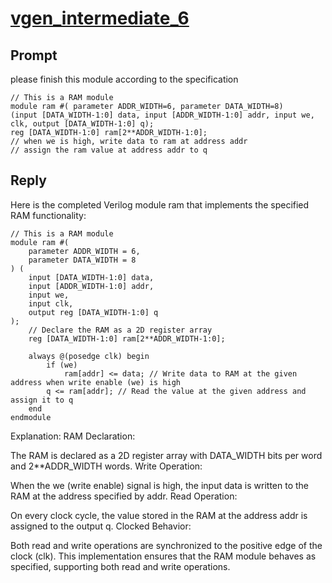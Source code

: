 # [vgen_intermediate_6](https://github.com/shailja-thakur/VGen/blob/main/prompts-and-testbenches/intermediate6/prompt3_ram.v)
## Prompt
please finish this module according to the specification
```
// This is a RAM module
module ram #( parameter ADDR_WIDTH=6, parameter DATA_WIDTH=8) 
(input [DATA_WIDTH-1:0] data, input [ADDR_WIDTH-1:0] addr, input we, clk, output [DATA_WIDTH-1:0] q);
reg [DATA_WIDTH-1:0] ram[2**ADDR_WIDTH-1:0];
// when we is high, write data to ram at address addr
// assign the ram value at address addr to q
```
## Reply
Here is the completed Verilog module ram that implements the specified RAM functionality:
```
// This is a RAM module
module ram #( 
    parameter ADDR_WIDTH = 6, 
    parameter DATA_WIDTH = 8
) (
    input [DATA_WIDTH-1:0] data, 
    input [ADDR_WIDTH-1:0] addr, 
    input we, 
    input clk, 
    output reg [DATA_WIDTH-1:0] q
);
    // Declare the RAM as a 2D register array
    reg [DATA_WIDTH-1:0] ram[2**ADDR_WIDTH-1:0];

    always @(posedge clk) begin
        if (we) 
            ram[addr] <= data; // Write data to RAM at the given address when write enable (we) is high
        q <= ram[addr]; // Read the value at the given address and assign it to q
    end
endmodule
```
Explanation:
RAM Declaration:

The RAM is declared as a 2D register array with DATA_WIDTH bits per word and 2**ADDR_WIDTH words.
Write Operation:

When the we (write enable) signal is high, the input data is written to the RAM at the address specified by addr.
Read Operation:

On every clock cycle, the value stored in the RAM at the address addr is assigned to the output q.
Clocked Behavior:

Both read and write operations are synchronized to the positive edge of the clock (clk).
This implementation ensures that the RAM module behaves as specified, supporting both read and write operations.